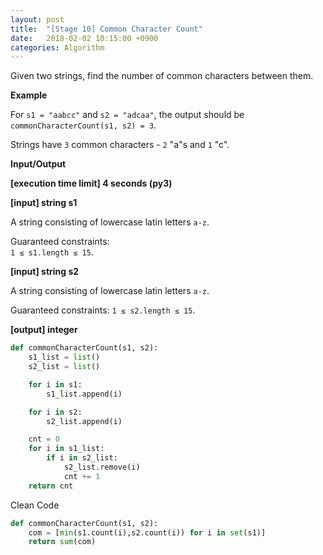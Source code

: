 ```yaml
---
layout: post
title:  "[Stage 10] Common Character Count"
date:   2018-02-02 10:15:00 +0900
categories: Algorithm
---
```


Given two strings, find the number of common characters between them.

**Example**

For `s1 = "aabcc"` and `s2 = "adcaa"`, the output should be
`commonCharacterCount(s1, s2) = 3`.

Strings have `3` common characters - `2` "a"s and `1` "c".

**Input/Output**

**[execution time limit] 4 seconds (py3)**

**[input] string s1**

A string consisting of lowercase latin letters `a-z`.

Guaranteed constraints:  
`1 ≤ s1.length ≤ 15`.

**[input] string s2**

A string consisting of lowercase latin letters `a-z`.

Guaranteed constraints:
`1 ≤ s2.length ≤ 15`.

**[output] integer**

```python
def commonCharacterCount(s1, s2):
    s1_list = list()
    s2_list = list()

    for i in s1:
        s1_list.append(i)

    for i in s2:
        s2_list.append(i)

    cnt = 0
    for i in s1_list:
        if i in s2_list:
            s2_list.remove(i)
            cnt += 1
    return cnt
```

Clean Code

```python
def commonCharacterCount(s1, s2):
    com = [min(s1.count(i),s2.count(i)) for i in set(s1)]
    return sum(com)
```